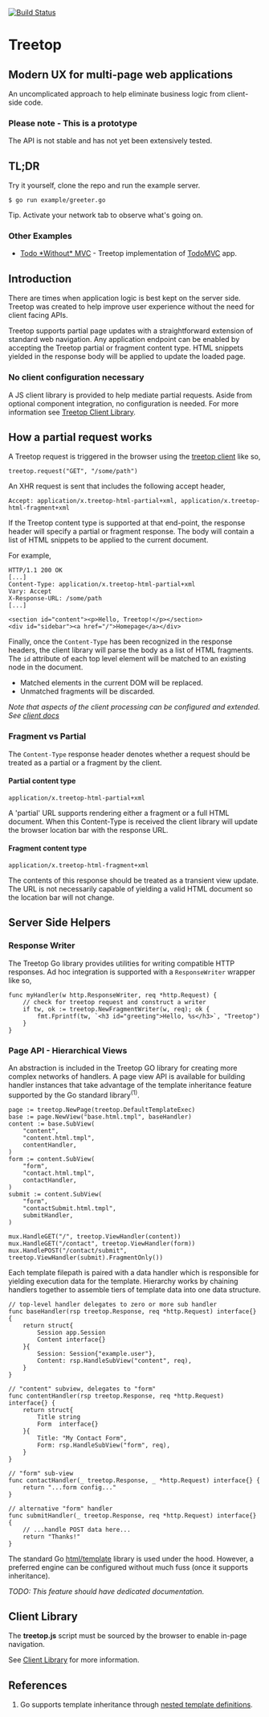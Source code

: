 [![Build Status](https://travis-ci.org/rur/treetop.svg?branch=v0.2.0)](https://travis-ci.org/rur/treetop)

# Treetop

## Modern UX for multi-page web applications

An uncomplicated approach to help eliminate business logic from client-side code.

### Please note - This is a prototype

The API is not stable and has not yet been extensively tested.

## TL;DR

Try it yourself, clone the repo and run the example server.

    $ go run example/greeter.go

Tip. Activate your network tab to observe what's going on.

### Other Examples

- [Todo \*Without\* MVC](https://github.com/rur/todowithoutmvc) - Treetop implementation of [TodoMVC](http://todomvc.com) app.

## Introduction

There are times when application logic is best kept on the server side. Treetop was created to help improve user experience without the need for client facing APIs.

Treetop supports partial page updates with a straightforward extension of standard web navigation. Any application endpoint can be enabled by accepting the Treetop partial or fragment content type. HTML snippets yielded in the response body will be applied to update the loaded page.


### No client configuration necessary

A JS client library is provided to help mediate partial requests. Aside from optional component integration, no configuration is needed. For more information see [Treetop Client Library](https://github.com/rur/treetop-client).


## How a partial request works

A Treetop request is triggered in the browser using the [treetop client](https://github.com/rur/treetop-client) like so,

    treetop.request("GET", "/some/path")

An XHR request is sent that includes the following accept header,

    Accept: application/x.treetop-html-partial+xml, application/x.treetop-html-fragment+xml

If the Treetop content type is supported at that end-point, the response header will specify a partial or fragment response. The body will contain a list of HTML snippets to be applied to the current document.

For example,

    HTTP/1.1 200 OK
    [...]
    Content-Type: application/x.treetop-html-partial+xml
    Vary: Accept
    X-Response-URL: /some/path
    [...]

    <section id="content"><p>Hello, Treetop!</p></section>
    <div id="sidebar"><a href="/">Homepage</a></div>

Finally, once the `Content-Type` has been recognized in the response headers, the client library will parse the body as a list of HTML fragments. The `id` attribute of each top level element will be matched to an existing node in the document.

* Matched elements in the current DOM will be replaced.
* Unmatched fragments will be discarded.

_Note that aspects of the client processing can be configured and extended. See [client docs](https://github.com/rur/treetop-client)_


### Fragment vs Partial

The `Content-Type` response header denotes whether a request should be treated as a partial or a fragment by the client.

#### Partial content type

    application/x.treetop-html-partial+xml

A 'partial' URL supports rendering either a fragment or a full HTML document. When this Content-Type is received the client library will update the browser location bar with the response URL.

#### Fragment content type

    application/x.treetop-html-fragment+xml

The contents of this response should be treated as a transient view update. The URL is not necessarily capable of yielding a valid HTML document so the location bar will not change.

## Server Side Helpers

### Response Writer

The Treetop Go library provides utilities for writing compatible HTTP responses. Ad hoc integration is supported with a `ResponseWriter` wrapper like so,

    func myHandler(w http.ResponseWriter, req *http.Request) {
        // check for treetop request and construct a writer
        if tw, ok := treetop.NewFragmentWriter(w, req); ok {
            fmt.Fprintf(tw, `<h3 id="greeting">Hello, %s</h3>`, "Treetop")
        }
    }

### Page API - Hierarchical Views

An abstraction is included in the Treetop GO library for creating more complex networks of handlers. A page view API is available for building handler instances that take advantage of the template inheritance feature supported by the Go standard library<sup>(1)</sup>.

    page := treetop.NewPage(treetop.DefaultTemplateExec)
    base := page.NewView("base.html.tmpl", baseHandler)
    content := base.SubView(
        "content",
        "content.html.tmpl",
        contentHandler,
    )
    form := content.SubView(
        "form",
        "contact.html.tmpl",
        contactHandler,
    )
    submit := content.SubView(
        "form",
        "contactSubmit.html.tmpl",
        submitHandler,
    )

    mux.HandleGET("/", treetop.ViewHandler(content))
    mux.HandleGET("/contact", treetop.ViewHandler(form))
    mux.HandlePOST("/contact/submit", treetop.ViewHandler(submit).FragmentOnly())

Each template filepath is paired with a data handler which is responsible for yielding execution data for the template. Hierarchy works by chaining handlers together to assemble tiers of template data into one data structure.

    // top-level handler delegates to zero or more sub handler
    func baseHandler(rsp treetop.Response, req *http.Request) interface{} {
        return struct{
            Session app.Session
            Content interface{}
        }{
            Session: Session{"example.user"},
            Content: rsp.HandleSubView("content", req),
        }
    }

    // "content" subview, delegates to "form"
    func contentHandler(rsp treetop.Response, req *http.Request) interface{} {
        return struct{
            Title string
            Form  interface{}
        }{
            Title: "My Contact Form",
            Form: rsp.HandleSubView("form", req),
        }
    }

    // "form" sub-view
    func contactHandler(_ treetop.Response, _ *http.Request) interface{} {
        return "...form config..."
    }

    // alternative "form" handler
    func submitHandler(_ treetop.Response, req *http.Request) interface{} {
        // ...handle POST data here...
        return "Thanks!"
    }


The standard Go [html/template](https://golang.org/pkg/html/template/) library is used under the hood. However, a preferred engine can be configured without much fuss (once it supports inheritance).

_TODO: This feature should have dedicated documentation._

## Client Library

The __treetop.js__ script must be sourced by the browser to enable in-page navigation.

See [Client Library](https://github.com/rur/treetop-client) for more information.


## References
1. Go supports template inheritance through [nested template definitions](https://tip.golang.org/pkg/text/template/#hdr-Nested_template_definitions).
